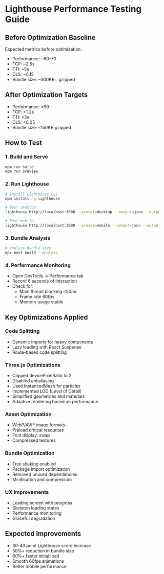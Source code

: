 # Lighthouse Performance Testing Guide

## Before Optimization Baseline
Expected metrics before optimization:
- Performance: ~60-70
- FCP: ~2.5s
- TTI: ~5s
- CLS: ~0.15
- Bundle size: ~300KB+ gzipped

## After Optimization Targets
- Performance: ≥90
- FCP: <1.2s
- TTI: <3s
- CLS: <0.05
- Bundle size: <150KB gzipped

## How to Test

### 1. Build and Serve
```bash
npm run build
npm run preview
```

### 2. Run Lighthouse
```bash
# Install Lighthouse CLI
npm install -g lighthouse

# Test desktop
lighthouse http://localhost:3000 --preset=desktop --output=json --output-path=./lighthouse-desktop.json

# Test mobile
lighthouse http://localhost:3000 --preset=mobile --output=json --output-path=./lighthouse-mobile.json
```

### 3. Bundle Analysis
```bash
# Analyze bundle size
npx next build --analyze
```

### 4. Performance Monitoring
- Open DevTools → Performance tab
- Record 6 seconds of interaction
- Check for:
  - Main thread blocking <50ms
  - Frame rate 60fps
  - Memory usage stable

## Key Optimizations Applied

### Code Splitting
- Dynamic imports for heavy components
- Lazy loading with React.Suspense
- Route-based code splitting

### Three.js Optimizations
- Capped devicePixelRatio to 2
- Disabled antialiasing
- Used InstancedMesh for particles
- Implemented LOD (Level of Detail)
- Simplified geometries and materials
- Adaptive rendering based on performance

### Asset Optimization
- WebP/AVIF image formats
- Preload critical resources
- Font display: swap
- Compressed textures

### Bundle Optimization
- Tree shaking enabled
- Package import optimization
- Removed unused dependencies
- Minification and compression

### UX Improvements
- Loading screen with progress
- Skeleton loading states
- Performance monitoring
- Graceful degradation

## Expected Improvements
- 30-40 point Lighthouse score increase
- 50%+ reduction in bundle size
- 60%+ faster initial load
- Smooth 60fps animations
- Better mobile performance